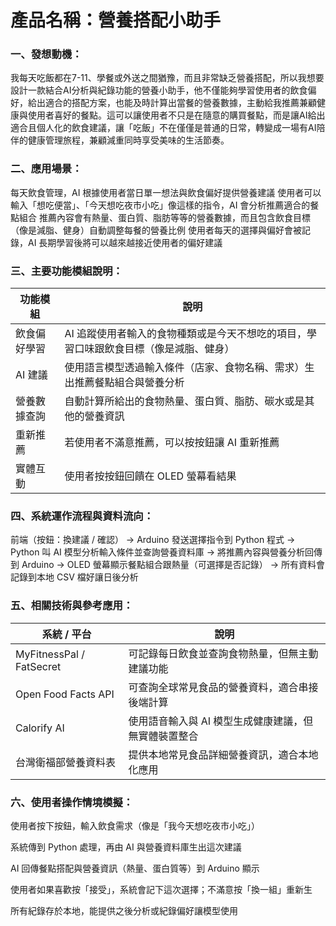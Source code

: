 # 產品名稱：營養搭配小助手 
### 一、發想動機：
我每天吃飯都在7-11、學餐或外送之間猶豫，而且非常缺乏營養搭配，所以我想要設計一款結合AI分析與紀錄功能的營養小助手，他不僅能夠學習使用者的飲食偏好，給出適合的搭配方案，也能及時計算出當餐的營養數據，主動給我推薦兼顧健康與使用者喜好的餐點。這可以讓使用者不只是在隨意的購買餐點，而是讓AI給出適合且個人化的飲食建議，讓「吃飯」不在僅僅是普通的日常，轉變成一場有AI陪伴的健康管理旅程，兼顧減重同時享受美味的生活節奏。
### 二、應用場景：
每天飲食管理，AI 根據使用者當日單一想法與飲食偏好提供營養建議
使用者可以輸入「想吃便當」、「今天想吃夜市小吃」像這樣的指令，AI 會分析推薦適合的餐點組合
推薦內容會有熱量、蛋白質、脂肪等等的營養數據，而且包含飲食目標（像是減脂、健身）自動調整每餐的營養比例
使用者每天的選擇與偏好會被記錄，AI 長期學習後將可以越來越接近使用者的偏好建議
### 三、主要功能模組說明：
| 功能模組    | 說明                                         |
| ------- | ------------------------------------------ |
| 飲食偏好學習  | AI 追蹤使用者輸入的食物種類或是今天不想吃的項目，學習口味跟飲食目標（像是減脂、健身） |
| AI 建議 | 使用語言模型透過輸入條件（店家、食物名稱、需求）生出推薦餐點組合與營養分析      |
| 營養數據查詢  | 自動計算所給出的食物熱量、蛋白質、脂肪、碳水或是其他的營養資訊            |
| 重新推薦  | 若使用者不滿意推薦，可以按按鈕讓 AI 重新推薦                 |
| 實體互動  | 使用者按按鈕回饋在 OLED 螢幕看結果      |
### 四、系統運作流程與資料流向：
前端（按鈕：換建議 / 確認）
→ Arduino 發送選擇指令到 Python 程式
→ Python 叫 AI 模型分析輸入條件並查詢營養資料庫
→ 將推薦內容與營養分析回傳到 Arduino
→ OLED 螢幕顯示餐點組合跟熱量（可選擇是否記錄）
→ 所有資料會記錄到本地 CSV 檔好讓日後分析
### 五、相關技術與參考應用：
| 系統 / 平台                  | 說明                           |
| ------------------------ | ---------------------------- |
| MyFitnessPal / FatSecret | 可記錄每日飲食並查詢食物熱量，但無主動建議功能      |
| Open Food Facts API      | 可查詢全球常見食品的營養資料，適合串接後端計算      |
| Calorify AI              | 使用語音輸入與 AI 模型生成健康建議，但無實體裝置整合 |
| 台灣衛福部營養資料表               | 提供本地常見食品詳細營養資訊，適合本地化應用       |
### 六、使用者操作情境模擬：
使用者按下按鈕，輸入飲食需求（像是「我今天想吃夜市小吃」）

系統傳到 Python 處理，再由 AI 與營養資料庫生出這次建議

AI 回傳餐點搭配與營養資訊（熱量、蛋白質等）到 Arduino 顯示

使用者如果喜歡按「接受」，系統會記下這次選擇；不滿意按「換一組」重新生

所有紀錄存於本地，能提供之後分析或紀錄偏好讓模型使用
